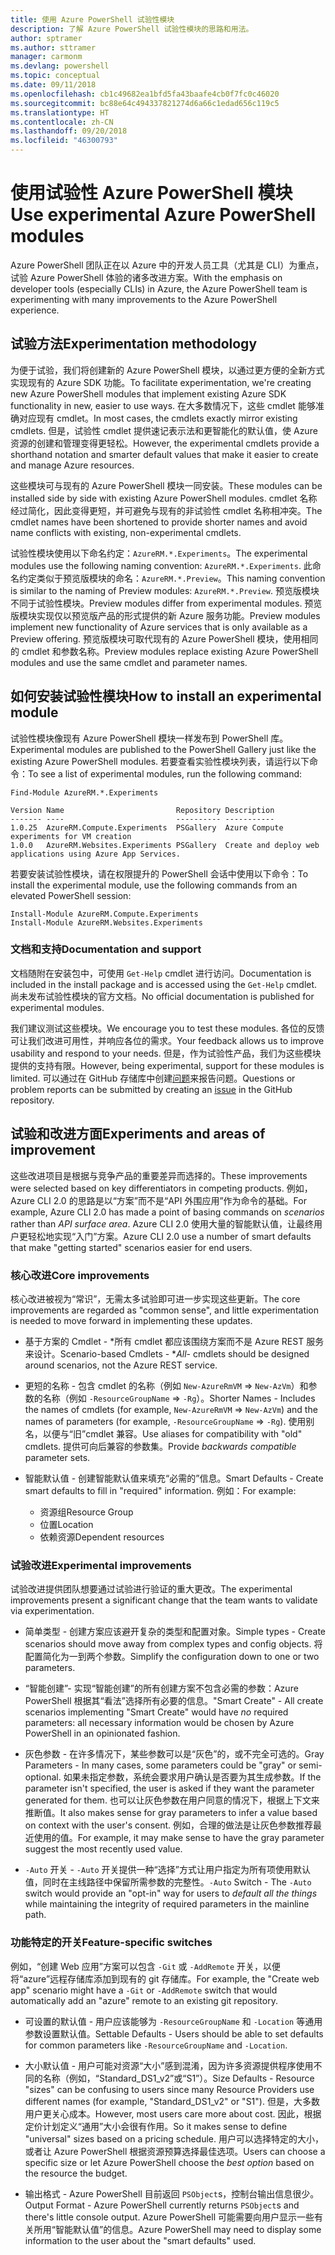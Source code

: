 ```yaml
---
title: 使用 Azure PowerShell 试验性模块
description: 了解 Azure PowerShell 试验性模块的思路和用法。
author: sptramer
ms.author: sttramer
manager: carmonm
ms.devlang: powershell
ms.topic: conceptual
ms.date: 09/11/2018
ms.openlocfilehash: cb1c49682ea1bfd5fa43baafe4cb0f7fc0c46020
ms.sourcegitcommit: bc88e64c494337821274d6a66c1edad656c119c5
ms.translationtype: HT
ms.contentlocale: zh-CN
ms.lasthandoff: 09/20/2018
ms.locfileid: "46300793"
---
```

# <a name="use-experimental-azure-powershell-modules"></a><span data-ttu-id="044e6-103">使用试验性 Azure PowerShell 模块</span><span class="sxs-lookup"><span data-stu-id="044e6-103">Use experimental Azure PowerShell modules</span></span>

<span data-ttu-id="044e6-104">Azure PowerShell 团队正在以 Azure 中的开发人员工具（尤其是 CLI）为重点，试验 Azure PowerShell 体验的诸多改进方案。</span><span class="sxs-lookup"><span data-stu-id="044e6-104">With the emphasis on developer tools (especially CLIs) in Azure, the Azure PowerShell team is experimenting with many improvements to the Azure PowerShell experience.</span></span>

## <a name="experimentation-methodology"></a><span data-ttu-id="044e6-105">试验方法</span><span class="sxs-lookup"><span data-stu-id="044e6-105">Experimentation methodology</span></span>

<span data-ttu-id="044e6-106">为便于试验，我们将创建新的 Azure PowerShell 模块，以通过更方便的全新方式实现现有的 Azure SDK 功能。</span><span class="sxs-lookup"><span data-stu-id="044e6-106">To facilitate experimentation, we're creating new Azure PowerShell modules that implement existing Azure SDK functionality in new, easier to use ways.</span></span> <span data-ttu-id="044e6-107">在大多数情况下，这些 cmdlet 能够准确对应现有 cmdlet。</span><span class="sxs-lookup"><span data-stu-id="044e6-107">In most cases, the cmdlets exactly mirror existing cmdlets.</span></span> <span data-ttu-id="044e6-108">但是，试验性 cmdlet 提供速记表示法和更智能化的默认值，使 Azure 资源的创建和管理变得更轻松。</span><span class="sxs-lookup"><span data-stu-id="044e6-108">However, the experimental cmdlets provide a shorthand notation and smarter default values that make it easier to create and manage Azure resources.</span></span>

<span data-ttu-id="044e6-109">这些模块可与现有的 Azure PowerShell 模块一同安装。</span><span class="sxs-lookup"><span data-stu-id="044e6-109">These modules can be installed side by side with existing Azure PowerShell modules.</span></span> <span data-ttu-id="044e6-110">cmdlet 名称经过简化，因此变得更短，并可避免与现有的非试验性 cmdlet 名称相冲突。</span><span class="sxs-lookup"><span data-stu-id="044e6-110">The cmdlet names have been shortened to provide shorter names and avoid name conflicts with existing, non-experimental cmdlets.</span></span>

<span data-ttu-id="044e6-111">试验性模块使用以下命名约定：`AzureRM.*.Experiments`。</span><span class="sxs-lookup"><span data-stu-id="044e6-111">The experimental modules use the following naming convention: `AzureRM.*.Experiments`.</span></span> <span data-ttu-id="044e6-112">此命名约定类似于预览版模块的命名：`AzureRM.*.Preview`。</span><span class="sxs-lookup"><span data-stu-id="044e6-112">This naming convention is similar to the naming of Preview modules: `AzureRM.*.Preview`.</span></span> <span data-ttu-id="044e6-113">预览版模块不同于试验性模块。</span><span class="sxs-lookup"><span data-stu-id="044e6-113">Preview modules differ from experimental modules.</span></span> <span data-ttu-id="044e6-114">预览版模块实现仅以预览版产品的形式提供的新 Azure 服务功能。</span><span class="sxs-lookup"><span data-stu-id="044e6-114">Preview modules implement new functionality of Azure services that is only available as a Preview offering.</span></span> <span data-ttu-id="044e6-115">预览版模块可取代现有的 Azure PowerShell 模块，使用相同的 cmdlet 和参数名称。</span><span class="sxs-lookup"><span data-stu-id="044e6-115">Preview modules replace existing Azure PowerShell modules and use the same cmdlet and parameter names.</span></span>

## <a name="how-to-install-an-experimental-module"></a><span data-ttu-id="044e6-116">如何安装试验性模块</span><span class="sxs-lookup"><span data-stu-id="044e6-116">How to install an experimental module</span></span>

<span data-ttu-id="044e6-117">试验性模块像现有 Azure PowerShell 模块一样发布到 PowerShell 库。</span><span class="sxs-lookup"><span data-stu-id="044e6-117">Experimental modules are published to the PowerShell Gallery just like the existing Azure PowerShell modules.</span></span> <span data-ttu-id="044e6-118">若要查看实验性模块列表，请运行以下命令：</span><span class="sxs-lookup"><span data-stu-id="044e6-118">To see a list of experimental modules, run the following command:</span></span>

```azurepowershell-interactive
Find-Module AzureRM.*.Experiments
```

```output
Version Name                         Repository Description
------- ----                         ---------- -----------
1.0.25  AzureRM.Compute.Experiments  PSGallery  Azure Compute experiments for VM creation
1.0.0   AzureRM.Websites.Experiments PSGallery  Create and deploy web applications using Azure App Services.
```

<span data-ttu-id="044e6-119">若要安装试验性模块，请在权限提升的 PowerShell 会话中使用以下命令：</span><span class="sxs-lookup"><span data-stu-id="044e6-119">To install the experimental module, use the following commands from an elevated PowerShell session:</span></span>

```azurepowershell-interactive
Install-Module AzureRM.Compute.Experiments
Install-Module AzureRM.Websites.Experiments
```

### <a name="documentation-and-support"></a><span data-ttu-id="044e6-120">文档和支持</span><span class="sxs-lookup"><span data-stu-id="044e6-120">Documentation and support</span></span>

<span data-ttu-id="044e6-121">文档随附在安装包中，可使用 `Get-Help` cmdlet 进行访问。</span><span class="sxs-lookup"><span data-stu-id="044e6-121">Documentation is included in the install package and is accessed using the `Get-Help` cmdlet.</span></span> <span data-ttu-id="044e6-122">尚未发布试验性模块的官方文档。</span><span class="sxs-lookup"><span data-stu-id="044e6-122">No official documentation is published for experimental modules.</span></span>

<span data-ttu-id="044e6-123">我们建议测试这些模块。</span><span class="sxs-lookup"><span data-stu-id="044e6-123">We encourage you to test these modules.</span></span> <span data-ttu-id="044e6-124">各位的反馈可让我们改进可用性，并响应各位的需求。</span><span class="sxs-lookup"><span data-stu-id="044e6-124">Your feedback allows us to improve usability and respond to your needs.</span></span> <span data-ttu-id="044e6-125">但是，作为试验性产品，我们为这些模块提供的支持有限。</span><span class="sxs-lookup"><span data-stu-id="044e6-125">However, being experimental, support for these modules is limited.</span></span> <span data-ttu-id="044e6-126">可以通过在 GitHub 存储库中创建[问题](https://github.com/Azure/azure-powershell/issues)来报告问题。</span><span class="sxs-lookup"><span data-stu-id="044e6-126">Questions or problem reports can be submitted by creating an [issue](https://github.com/Azure/azure-powershell/issues) in the GitHub repository.</span></span>

## <a name="experiments-and-areas-of-improvement"></a><span data-ttu-id="044e6-127">试验和改进方面</span><span class="sxs-lookup"><span data-stu-id="044e6-127">Experiments and areas of improvement</span></span>

<span data-ttu-id="044e6-128">这些改进项目是根据与竞争产品的重要差异而选择的。</span><span class="sxs-lookup"><span data-stu-id="044e6-128">These improvements were selected based on key differentiators in competing products.</span></span> <span data-ttu-id="044e6-129">例如，Azure CLI 2.0 的思路是以“方案”而不是“API 外围应用”作为命令的基础。</span><span class="sxs-lookup"><span data-stu-id="044e6-129">For example, Azure CLI 2.0 has made a point of basing commands on _scenarios_ rather than _API surface area_.</span></span>
<span data-ttu-id="044e6-130">Azure CLI 2.0 使用大量的智能默认值，让最终用户更轻松地实现“入门”方案。</span><span class="sxs-lookup"><span data-stu-id="044e6-130">Azure CLI 2.0 use a number of smart defaults that make "getting started" scenarios easier for end users.</span></span>

### <a name="core-improvements"></a><span data-ttu-id="044e6-131">核心改进</span><span class="sxs-lookup"><span data-stu-id="044e6-131">Core improvements</span></span>

<span data-ttu-id="044e6-132">核心改进被视为“常识”，无需太多试验即可进一步实现这些更新。</span><span class="sxs-lookup"><span data-stu-id="044e6-132">The core improvements are regarded as "common sense", and little experimentation is needed to move forward in implementing these updates.</span></span>

- <span data-ttu-id="044e6-133">基于方案的 Cmdlet - \*所有 cmdlet 都应该围绕方案而不是 Azure REST 服务来设计。</span><span class="sxs-lookup"><span data-stu-id="044e6-133">Scenario-based Cmdlets - \**All*- cmdlets should be designed around scenarios, not the Azure REST service.</span></span>

- <span data-ttu-id="044e6-134">更短的名称 - 包含 cmdlet 的名称（例如 `New-AzureRmVM` => `New-AzVm`）和参数的名称（例如 `-ResourceGroupName` => `-Rg`）。</span><span class="sxs-lookup"><span data-stu-id="044e6-134">Shorter Names - Includes the names of cmdlets (for example, `New-AzureRmVM` => `New-AzVm`) and the names of parameters (for example, `-ResourceGroupName` => `-Rg`).</span></span> <span data-ttu-id="044e6-135">使用别名，以便与“旧”cmdlet 兼容。</span><span class="sxs-lookup"><span data-stu-id="044e6-135">Use aliases for compatibility with "old" cmdlets.</span></span> <span data-ttu-id="044e6-136">提供可向后兼容的参数集。</span><span class="sxs-lookup"><span data-stu-id="044e6-136">Provide _backwards compatible_ parameter sets.</span></span>

- <span data-ttu-id="044e6-137">智能默认值 - 创建智能默认值来填充“必需的”信息。</span><span class="sxs-lookup"><span data-stu-id="044e6-137">Smart Defaults - Create smart defaults to fill in "required" information.</span></span> <span data-ttu-id="044e6-138">例如：</span><span class="sxs-lookup"><span data-stu-id="044e6-138">For example:</span></span>
  - <span data-ttu-id="044e6-139">资源组</span><span class="sxs-lookup"><span data-stu-id="044e6-139">Resource Group</span></span>
  - <span data-ttu-id="044e6-140">位置</span><span class="sxs-lookup"><span data-stu-id="044e6-140">Location</span></span>
  - <span data-ttu-id="044e6-141">依赖资源</span><span class="sxs-lookup"><span data-stu-id="044e6-141">Dependent resources</span></span>

### <a name="experimental-improvements"></a><span data-ttu-id="044e6-142">试验改进</span><span class="sxs-lookup"><span data-stu-id="044e6-142">Experimental improvements</span></span>

<span data-ttu-id="044e6-143">试验改进提供团队想要通过试验进行验证的重大更改。</span><span class="sxs-lookup"><span data-stu-id="044e6-143">The experimental improvements present a significant change that the team wants to validate via experimentation.</span></span>

- <span data-ttu-id="044e6-144">简单类型 - 创建方案应该避开复杂的类型和配置对象。</span><span class="sxs-lookup"><span data-stu-id="044e6-144">Simple types - Create scenarios should move away from complex types and config objects.</span></span> <span data-ttu-id="044e6-145">将配置简化为一到两个参数。</span><span class="sxs-lookup"><span data-stu-id="044e6-145">Simplify the configuration down to one or two parameters.</span></span>

- <span data-ttu-id="044e6-146">“智能创建”- 实现“智能创建”的所有创建方案不包含必需的参数：Azure PowerShell 根据其“看法”选择所有必要的信息。</span><span class="sxs-lookup"><span data-stu-id="044e6-146">"Smart Create" - All create scenarios implementing "Smart Create" would have _no_ required parameters: all necessary information would be chosen by Azure PowerShell in an opinionated fashion.</span></span>

- <span data-ttu-id="044e6-147">灰色参数 - 在许多情况下，某些参数可以是“灰色”的，或不完全可选的。</span><span class="sxs-lookup"><span data-stu-id="044e6-147">Gray Parameters - In many cases, some parameters could be "gray" or semi-optional.</span></span> <span data-ttu-id="044e6-148">如果未指定参数，系统会要求用户确认是否要为其生成参数。</span><span class="sxs-lookup"><span data-stu-id="044e6-148">If the parameter isn't specified, the user is asked if they want the parameter generated for them.</span></span> <span data-ttu-id="044e6-149">也可以让灰色参数在用户同意的情况下，根据上下文来推断值。</span><span class="sxs-lookup"><span data-stu-id="044e6-149">It also makes sense for gray parameters to infer a value based on context with the user's consent.</span></span>
  <span data-ttu-id="044e6-150">例如，合理的做法是让灰色参数推荐最近使用的值。</span><span class="sxs-lookup"><span data-stu-id="044e6-150">For example, it may make sense to have the gray parameter suggest the most recently used value.</span></span>

- <span data-ttu-id="044e6-151">`-Auto` 开关 - `-Auto` 开关提供一种“选择”方式让用户指定为所有项使用默认值，同时在主线路径中保留所需参数的完整性。</span><span class="sxs-lookup"><span data-stu-id="044e6-151">`-Auto` Switch - The `-Auto` switch would provide an "opt-in" way for users to _default all the things_ while maintaining the integrity of required parameters in the mainline path.</span></span>

### <a name="feature-specific-switches"></a><span data-ttu-id="044e6-152">功能特定的开关</span><span class="sxs-lookup"><span data-stu-id="044e6-152">Feature-specific switches</span></span>

<span data-ttu-id="044e6-153">例如，“创建 Web 应用”方案可以包含 `-Git` 或 `-AddRemote` 开关，以便将“azure”远程存储库添加到现有的 git 存储库。</span><span class="sxs-lookup"><span data-stu-id="044e6-153">For example, the "Create web app" scenario might have a `-Git` or `-AddRemote` switch that would automatically add an "azure" remote to an existing git repository.</span></span>

- <span data-ttu-id="044e6-154">可设置的默认值 - 用户应该能够为 `-ResourceGroupName` 和 `-Location` 等通用参数设置默认值。</span><span class="sxs-lookup"><span data-stu-id="044e6-154">Settable Defaults - Users should be able to set defaults for common parameters like `-ResourceGroupName` and `-Location`.</span></span>

- <span data-ttu-id="044e6-155">大小默认值 - 用户可能对资源“大小”感到混淆，因为许多资源提供程序使用不同的名称（例如，“Standard\_DS1\_v2”或“S1”）。</span><span class="sxs-lookup"><span data-stu-id="044e6-155">Size Defaults - Resource "sizes" can be confusing to users since many Resource Providers use different names (for example, "Standard\_DS1\_v2" or "S1").</span></span> <span data-ttu-id="044e6-156">但是，大多数用户更关心成本。</span><span class="sxs-lookup"><span data-stu-id="044e6-156">However, most users care more about cost.</span></span> <span data-ttu-id="044e6-157">因此，根据定价计划定义“通用”大小会很有作用。</span><span class="sxs-lookup"><span data-stu-id="044e6-157">So it makes sense to define "universal" sizes based on a pricing schedule.</span></span> <span data-ttu-id="044e6-158">用户可以选择特定的大小，或者让 Azure PowerShell 根据资源预算选择最佳选项。</span><span class="sxs-lookup"><span data-stu-id="044e6-158">Users can choose a specific size or let Azure PowerShell choose the _best option_ based on the resource the budget.</span></span>

- <span data-ttu-id="044e6-159">输出格式 - Azure PowerShell 目前返回 `PSObject`s，控制台输出信息很少。</span><span class="sxs-lookup"><span data-stu-id="044e6-159">Output Format - Azure PowerShell currently returns `PSObject`s and there's little console output.</span></span> <span data-ttu-id="044e6-160">Azure PowerShell 可能需要向用户显示一些有关所用“智能默认值”的信息。</span><span class="sxs-lookup"><span data-stu-id="044e6-160">Azure PowerShell may need to display some information to the user about the "smart defaults" used.</span></span>
